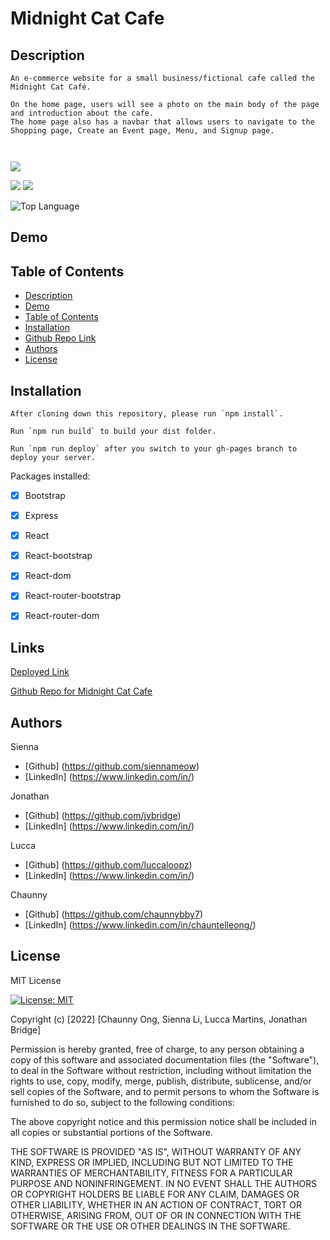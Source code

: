 # Midnight Cat Cafe

## Description 
```
An e-commerce website for a small business/fictional cafe called the Midnight Cat Café.

On the home page, users will see a photo on the main body of the page and introduction about the cafe. 
The home page also has a navbar that allows users to navigate to the Shopping page, Create an Event page, Menu, and Signup page.



```

  
<p>
    <img src="https://img.shields.io/github/repo-size/jvbridge/midnight-cat-cafe" />



  
<p>
    <img src="https://img.shields.io/badge/react-orange" />
    <img src="https://img.shields.io/badge/Express-blue"  />
</p>


![Top Language](https://img.shields.io/github/languages/top/jvbridge/midnight-cat-cafe)


   

## Demo









## Table of Contents
- [Description](#description)
- [Demo](#demo)
- [Table of Contents](#table-of-contents)
- [Installation](#installation)
- [Github Repo Link](#github-repo-link)
- [Authors](#authors)
- [License](#License)

## Installation

```
After cloning down this repository, please run `npm install`.
```

```
Run `npm run build` to build your dist folder.
```

```
Run `npm run deploy` after you switch to your gh-pages branch to deploy your server.
```
Packages installed:

- [x] Bootstrap
- [x] Express
- [x] React
- [x] React-bootstrap
- [x] React-dom
- [x] React-router-bootstrap
- [x] React-router-dom


## Links

[Deployed Link]()


[Github Repo for Midnight Cat Cafe]()

## Authors
Sienna
* [Github] (https://github.com/siennameow)
* [LinkedIn] (https://www.linkedin.com/in/)

Jonathan
* [Github] (https://github.com/jvbridge)
* [LinkedIn] (https://www.linkedin.com/in/)

Lucca
* [Github] (https://github.com/luccaloopz)
* [LinkedIn] (https://www.linkedin.com/in/)

Chaunny
* [Github] (https://github.com/chaunnybby7)
* [LinkedIn] (https://www.linkedin.com/in/chauntelleong/)

## License 

MIT License 

[![License: MIT](https://img.shields.io/badge/License-MIT-yellow.svg)](https://opensource.org/licenses/MIT)

Copyright (c) [2022] [Chaunny Ong, Sienna Li, Lucca Martins, Jonathan Bridge]

Permission is hereby granted, free of charge, to any person obtaining a copy
of this software and associated documentation files (the "Software"), to deal
in the Software without restriction, including without limitation the rights
to use, copy, modify, merge, publish, distribute, sublicense, and/or sell
copies of the Software, and to permit persons to whom the Software is
furnished to do so, subject to the following conditions:

The above copyright notice and this permission notice shall be included in all
copies or substantial portions of the Software.

THE SOFTWARE IS PROVIDED "AS IS", WITHOUT WARRANTY OF ANY KIND, EXPRESS OR
IMPLIED, INCLUDING BUT NOT LIMITED TO THE WARRANTIES OF MERCHANTABILITY,
FITNESS FOR A PARTICULAR PURPOSE AND NONINFRINGEMENT. IN NO EVENT SHALL THE
AUTHORS OR COPYRIGHT HOLDERS BE LIABLE FOR ANY CLAIM, DAMAGES OR OTHER
LIABILITY, WHETHER IN AN ACTION OF CONTRACT, TORT OR OTHERWISE, ARISING FROM,
OUT OF OR IN CONNECTION WITH THE SOFTWARE OR THE USE OR OTHER DEALINGS IN THE
SOFTWARE.
